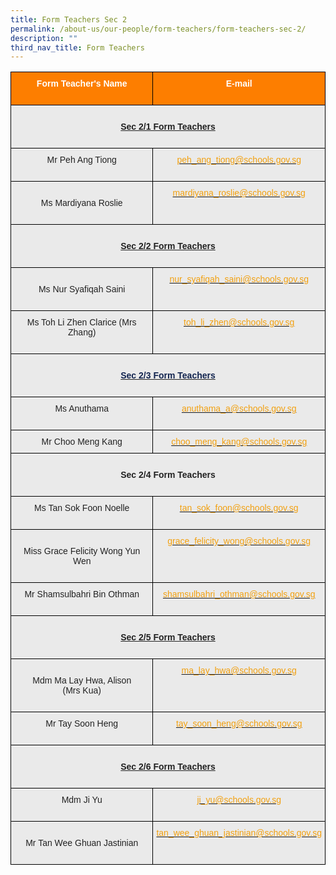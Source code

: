 ```yaml
---
title: Form Teachers Sec 2
permalink: /about-us/our-people/form-teachers/form-teachers-sec-2/
description: ""
third_nav_title: Form Teachers
---
```

<style type="text/css">
.tg  {border-collapse:collapse;border-spacing:0;}
.tg td{border-color:black;border-style:solid;border-width:1px;font-family:Arial, sans-serif;font-size:14px;
  overflow:hidden;padding:10px 5px;word-break:normal;}
.tg th{border-color:black;border-style:solid;border-width:1px;font-family:Arial, sans-serif;font-size:14px;
  font-weight:normal;overflow:hidden;padding:10px 5px;word-break:normal;}
.tg .tg-41i5{background-color:#EAEAEA;color:#F2A00F;text-align:center;vertical-align:top}
.tg .tg-pa0n{background-color:#FD7E00;color:#FFF;font-weight:bold;text-align:center;vertical-align:middle}
.tg .tg-ii8k{background-color:#EAEAEA;color:#222;text-align:center;vertical-align:top}
.tg .tg-i8ej{background-color:#EAEAEA;color:#222;font-weight:bold;text-align:center;text-decoration:underline;vertical-align:top}
.tg .tg-t0cp{background-color:#FD7E00;color:#FFF;font-weight:bold;text-align:center;vertical-align:top}
.tg .tg-xm1m{background-color:#EAEAEA;color:#222;text-align:center;text-decoration:underline;vertical-align:top}
.tg .tg-ku5w{background-color:#EAEAEA;color:#222;text-align:center;vertical-align:middle}
</style>
<table class="tg">
<thead>
  <tr>
    <th class="tg-pa0n" colspan="2"><span style="color:#FFF;background-color:#FD7E00">Form Teacher's Name</span><br><br></th>
    <th class="tg-t0cp"><span style="color:#FFF;background-color:#FD7E00">E-mail</span><br><br></th>
  </tr>
</thead>
<tbody>
  <tr>
    <td class="tg-i8ej" colspan="3"><br><span style="font-weight:bold">Sec 2/1 Form Teachers</span><br><br></td>
  </tr>
  <tr>
    <td class="tg-ii8k" colspan="2"><span style="color:#222;background-color:#EAEAEA"> Mr Peh Ang Tiong</span><br><br></td>
    <td class="tg-41i5"><a href="mailto:peh_ang_tiong@schools.gov.sg"><span style="text-decoration:none;color:#F2A00F">peh_ang_tiong@schools.gov.sg</span></a></td>
  </tr>
  <tr>
    <td class="tg-ku5w" colspan="2"><span style="color:#222;background-color:#EAEAEA"> </span><br><span style="color:#222;background-color:#EAEAEA">Ms Mardiyana Roslie</span><br><br></td>
    <td class="tg-41i5"><a href="mailto:mardiyana_roslie@schools.gov.sg"><span style="text-decoration:none;color:#F2A00F">mardiyana_roslie@schools.gov.sg</span></a><br></td>
  </tr>
  <tr>
    <td class="tg-i8ej" colspan="3"><br><span style="font-weight:bold">Sec 2/2 Form Teachers</span><br><br></td>
  </tr>
  <tr>
    <td class="tg-ku5w" colspan="2"><span style="color:#222;background-color:#EAEAEA"> </span><br><span style="color:#222;background-color:#EAEAEA">Ms Nur Syafiqah Saini</span><br><br></td>
    <td class="tg-41i5"><a href="mailto:nur_syafiqah_saini@schools.gov.sg"><span style="text-decoration:none;color:#F2A00F">nur_syafiqah_saini@schools.gov.sg</span></a><br></td>
  </tr>
  <tr>
    <td class="tg-ii8k" colspan="2"><span style="color:#222;background-color:#EAEAEA">Ms Toh Li Zhen Clarice (Mrs Zhang)</span><br><br></td>
    <td class="tg-41i5"><a href="mailto:toh_li_zhen@schools.gov.sg"><span style="text-decoration:none;color:#F2A00F">toh_li_zhen@schools.gov.sg</span></a><br></td>
  </tr>
  <tr>
    <td class="tg-i8ej" colspan="3"><br><span style="font-weight:700;color:#12244F"> <span style="font-weight:bold">Sec 2/3 Form Teachers</span><br><br></td>
  </tr>
  <tr>
    <td class="tg-ii8k" colspan="2"><span style="color:#222;background-color:#EAEAEA">Ms Anuthama</span><br><br></td>
    <td class="tg-41i5"><a href="mailto:anuthama_a@schools.gov.sg"><span style="text-decoration:none;color:#F2A00F">anuthama_a@schools.gov.sg</span></a><br></td>
  </tr>
  <tr>
    <td class="tg-ii8k" colspan="2"><span style="color:#222;background-color:#EAEAEA">Mr Choo Meng Kang</span>
    <td class="tg-41i5"><a href="mailto:choo_meng_kang@schools.gov.sg"><span style="text-decoration:none;color:#F2A00F">choo_meng_kang@schools.gov.sg</span></a><br></td>
  </tr>
  <tr>
    <td class="tg-ii8k" colspan="3"><br><span style="font-weight:bold">Sec 2/4 Form Teachers</span><br><br></td>
  </tr>
  <tr>
    <td class="tg-ii8k" colspan="2"><span style="color:#222;background-color:#EAEAEA">Ms Tan Sok Foon Noelle</span><br><br></td>
    <td class="tg-41i5"><a href="mailto:tan_sok_foon@schools.gov.sg"><span style="text-decoration:none;color:#F2A00F">tan_sok_foon@schools.gov.sg</span></a><br></td>
  </tr>
  <tr>
    <td class="tg-ku5w" colspan="2"><span style="color:#222;background-color:#EAEAEA"> </span><br><span style="color:#222;background-color:#EAEAEA">Miss Grace Felicity Wong Yun Wen</span><br><br></td>
    <td class="tg-41i5"><a href="mailto:grace_felicity_wong@schools.gov.sg"><span style="text-decoration:none;color:#F2A00F">grace_felicity_wong@schools.gov.sg</span></a><br></td>
  </tr>
  <tr>
    <td class="tg-ii8k" colspan="2"><span style="color:#222;background-color:#EAEAEA">Mr Shamsulbahri Bin Othman</span><br><br></td>
    <td class="tg-41i5"><a href="mailto:shamsulbahri_othman@schools.gov.sg"><span style="text-decoration:none;color:#F2A00F"> shamsulbahri_othman@schools.gov.sg</span></a></td>
  </tr>
  <tr>
    <td class="tg-xm1m" colspan="3"><br><span style="font-weight:bold">Sec 2/5 Form Teachers<br><br></span></td>
  </tr>
  <tr>
    <td class="tg-ku5w" colspan="2"><span style="color:#222;background-color:#EAEAEA"> </span><br><span style="color:#222;background-color:#EAEAEA">Mdm Ma Lay Hwa, Alison</span><br><span style="color:#222;background-color:#EAEAEA">(Mrs Kua)</span><br><br></td>
    <td class="tg-41i5"><a href="mailto:ma_lay_hwa@schools.gov.sg"><span style="text-decoration:none;color:#F2A00F">ma_lay_hwa@schools.gov.sg</span></a><br></td>
  </tr>
  <tr>
    <td class="tg-ii8k" colspan="2"><span style="color:#222;background-color:#EAEAEA">Mr Tay Soon Heng</span><br><br></td>
    <td class="tg-41i5"><a href="mailto:tay_soon_heng@schools.gov.sg"><span style="text-decoration:none;color:#F2A00F">tay_soon_heng@schools.gov.sg</span></a><br></td>
  </tr>
  <tr>
    <td class="tg-i8ej" colspan="3"><br><span style="font-weight:bold">Sec 2/6 Form Teachers</span><br><br></td>
  </tr>
  <tr>
    <td class="tg-ii8k" colspan="2"><span style="color:#222;background-color:#EAEAEA">Mdm Ji Yu</span><br><br></td>
    <td class="tg-41i5"><a href="mailto:ji_yu@schools.gov.sg"><span style="text-decoration:none;color:#F2A00F">ji_yu@schools.gov.sg</span></a><br></td>
  </tr>
  <tr>
    <td class="tg-ku5w" colspan="2"><span style="color:#222;background-color:#EAEAEA"> </span><br><span style="color:#222;background-color:#EAEAEA">Mr Tan Wee Ghuan Jastinian</span><br><br></td>
    <td class="tg-41i5"><a href="mailto:tan_wee_ghuan_jastinian@schools.gov.sg"><span style="text-decoration:none;color:#F2A00F">tan_wee_ghuan_jastinian@schools.gov.sg</span></a></td>
  </tr>
</tbody>
</table>
